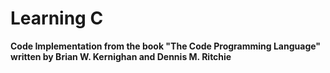 # Learning C

 **Code Implementation from the book "The Code Programming Language" written by Brian W. Kernighan and Dennis M. Ritchie**
